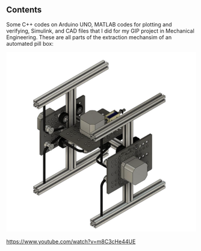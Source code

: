 ## Contents
Some C++ codes on Arduino UNO, MATLAB codes for plotting and verifying, Simulink, and CAD files that I did for my GIP project in Mechanical Engineering. 
These are all parts of the extraction mechansim of an automated pill box:

  <img src="https://github.com/PMY9527/GIP-Group-9-Respository/raw/main/Extraction%20Mechanism/CAD/cad4e.png" alt="Extraction Mechanism CAD">


https://www.youtube.com/watch?v=m8C3cHe44UE
